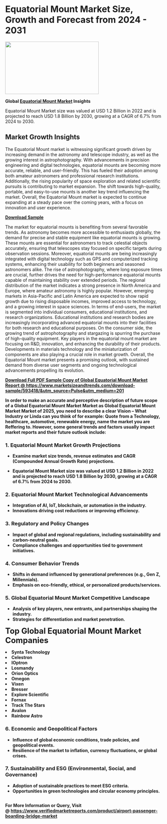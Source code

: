 <H1>Equatorial Mount Market Size, Growth and Forecast from 2024 - 2031</H1><img class="aligncenter size-medium wp-image-584254" src="https://thirdeyenews.in/wp-content/uploads/2024/09/Global-Market-Research-300x168.jpeg" alt="" width="300" height="168" /><p><strong>Global&nbsp;<a href="https://www.marketsizeandtrends.com/download-sample/593418/&amp;utm_source=Pulse&amp;utm_medium=201">Equatorial Mount Market</a> Insights</strong></p><p>Equatorial Mount Market size was valued at USD 1.2 Billion in 2022 and is projected to reach USD 1.8 Billion by 2030, growing at a CAGR of 6.7% from 2024 to 2030.</p><p><h2>Market Growth Insights</h2> <p>The Equatorial Mount market is witnessing significant growth driven by increasing demand in the astronomy and telescope industry, as well as the growing interest in astrophotography. With advancements in precision engineering and digital technologies, equatorial mounts are becoming more accurate, reliable, and user-friendly. This has fueled their adoption among both amateur astronomers and professional research institutions. Additionally, the rising popularity of space exploration and related scientific pursuits is contributing to market expansion. The shift towards high-quality, portable, and easy-to-use mounts is another key trend influencing the market. Overall, the Equatorial Mount market is expected to continue expanding at a steady pace over the coming years, with a focus on innovation and user experience. </p> <p><strong><a href="#">Download Sample</a></strong></p> <p>The market for equatorial mounts is benefiting from several favorable trends. As astronomy becomes more accessible to enthusiasts globally, the demand for precise and stable equipment like equatorial mounts is growing. These mounts are essential for astronomers to track celestial objects accurately, ensuring that telescopes stay focused on specific targets during observation sessions. Moreover, equatorial mounts are being increasingly integrated with digital technology such as GPS and computerized tracking systems, enhancing their usability for both beginners and seasoned astronomers alike. The rise of astrophotography, where long exposure times are crucial, further drives the need for high-performance equatorial mounts capable of maintaining stability over extended periods. The regional distribution of the market indicates a strong presence in North America and Europe, where amateur astronomy is highly popular. However, emerging markets in Asia-Pacific and Latin America are expected to show rapid growth due to rising disposable incomes, improved access to technology, and a growing interest in space sciences. In terms of end-users, the market is segmented into individual consumers, educational institutions, and research organizations. Educational institutions and research bodies are increasingly incorporating advanced equatorial mounts into their facilities for both research and educational purposes. On the consumer side, the growing trend of astrophotography and stargazing is spurring the purchase of high-quality equipment. Key players in the equatorial mount market are focusing on R&D, innovation, and enhancing the durability of their products. Developments in materials technology and the miniaturization of components are also playing a crucial role in market growth. Overall, the Equatorial Mount market presents a promising outlook, with sustained demand from diverse user segments and ongoing technological advancements propelling its evolution.</p> <p><strong><a href="#"></p><p><span class=""><strong>Download Full PDF Sample Copy of Global Equatorial Mount Market Report</strong> @ <a href="https://www.marketsizeandtrends.com/download-sample/593418/&amp;utm_source=Pulse&amp;utm_medium=201" target="_blank">https://www.marketsizeandtrends.com/download-sample/593418/&amp;utm_source=Pulse&amp;utm_medium=201</a></span></p><p>In order to make an accurate and perceptive description of future scope of a Global&nbsp;Equatorial Mount Market Market as Global&nbsp;Equatorial Mount Market Market of 2025, you need to describe a clear Vision &ndash; What Industry or Linda can you think of for example: Quote from a Technology, healthcare, automotive, renewable energy, name the market you are Reffering to. However, some general trends and factors usually impact market reports and their future outlook include:</p><h3>1.&nbsp;<strong>Equatorial Mount Market Growth Projections</strong></h3><ul><li>Examine market size trends, revenue estimates and CAGR (Compounded Annual Growth Rate) projections.</li><li><p>Equatorial Mount Market size was valued at USD 1.2 Billion in 2022 and is projected to reach USD 1.8 Billion by 2030, growing at a CAGR of 6.7% from 2024 to 2030.</p></li></ul><h3>2.&nbsp;<strong>Equatorial Mount Market Technological Advancements</strong></h3><ul><li>Integration of AI, IoT, blockchain, or automation in the industry.</li><li>Innovations driving cost reductions or improving efficiency.</li></ul><h3>3.&nbsp;<strong>Regulatory and Policy Changes</strong></h3><ul><li>Impact of global and regional regulations, including sustainability and carbon-neutral goals.</li><li>Compliance challenges and opportunities tied to government initiatives.</li></ul><h3>4.&nbsp;<strong>Consumer Behavior Trends</strong></h3><ul><li>Shifts in demand influenced by generational preferences (e.g., Gen Z, Millennials).</li><li>Emphasis on eco-friendly, ethical, or personalized products/services.</li></ul><h3>5.&nbsp;<strong>Global Equatorial Mount Market Competitive Landscape</strong></h3><ul><li>Analysis of key players, new entrants, and partnerships shaping the industry.</li><li>Strategies for differentiation and market penetration.</li></ul><p data-pm-slice="1 1 []"><span style="color: inherit; font-family: inherit; font-size: 25px;">Top Global Equatorial Mount Market Companies</span></p><div class="" data-test-id=""><p><li>Synta Technology</li><li> Celestron</li><li> IOptron</li><li> Losmandy</li><li> Orion Optics</li><li> Omegon</li><li> Vixen</li><li> Bresser</li><li> Explore Scientific</li><li> Fornax</li><li> Track The Stars</li><li> Avalon</li><li> Rainbow Astro</li></p></div><h3>6.&nbsp;<strong>Economic and Geopolitical Factors</strong></h3><ul><li>Influence of global economic conditions, trade policies, and geopolitical events.</li><li>Resilience of the market to inflation, currency fluctuations, or global crises.</li></ul><h3>7.&nbsp;<strong>Sustainability and ESG (Environmental, Social, and Governance)</strong></h3><ul><li>Adoption of sustainable practices to meet ESG criteria.</li><li>Opportunities in green technologies and circular economy principles.</li></ul><h2><strong style="font-size: 14px;">For More Information or Query, Visit @&nbsp;</strong><a style="background-color: #ffffff; font-size: 14px;" href="https://www.marketsizeandtrends.com/report/equatorial-mount-market/" target="_blank">https://www.verifiedmarketreports.com/product/airport-passenger-boarding-bridge-market</a></h2>
